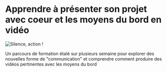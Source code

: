 # Apprendre à présenter son projet avec coeur et les moyens du bord en vidéo

![Silence, action !](https://github.com/Julia-barbelane/valeursinfirst.com/blob/master/graphisme/intro-site.png)

Un parcours de formation étalé sur plusieurs semaine pour explorer des nouvelles forme de "communication" et comprendre comment produire des vidéos pertinentes avec les moyens du bord
